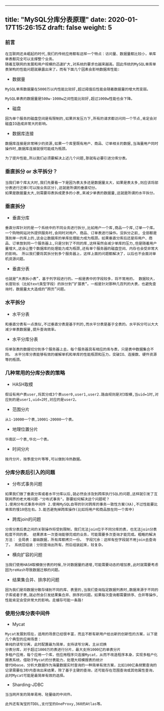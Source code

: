 
---
title: "MySQL分库分表原理"
date: 2020-01-17T15:26:15Z
draft: false
weight: 5
---



### 前言
```
在互联网还未崛起的时代,我们的传统应用都有这样一个特点：访问量、数据量都比较小，单库单表都完全可以支撑整个业务。
随着互联网的发展和用户规模的迅速扩大,对系统的要求也越来越高。因此传统的MySQL单库单表架构的性能问题就暴露出来了。而有下面几个因素会影响数据库性能:

```

+ 数据量
```
MySQL单库数据量在5000万以内性能比较好,超过阈值后性能会随着数据量的增大而变弱。
```

```
MySQL单表的数据量是500w-1000w之间性能比较好,超过1000w性能也会下降。
```

+ 磁盘
```
因为单个服务的磁盘空间是有限制的,如果并发压力下,所有的请求都访问同一个节点,肯定会对磁盘IO造成非常大的影响。
```

+ 数据库连接
```
数据库连接是非常稀少的资源,如果一个库里既有用户、商品、订单相关的数据,当海量用户同时操作时,数据库连接就很可能成为瓶颈。
```

```
为了提升性能,所以我们必须要解决上述几个问题,那就有必要引进分库分表。
```

### 垂直拆分 or 水平拆分？
```
当我们单个库太大时,我们先要看一下是因为表太多还是数据量太大，如果是表太多,则应该将部分表进行迁移(可以按业务区分),这就是所谓的垂直切分。
如果是数据量太大,则需要将表拆成更多的小表,来减少单表的数据量,这就是所谓的水平拆分。

```


### 垂直拆分

+ 垂直分库
```
垂直分库针对的是一个系统中的不同业务进行拆分,比如用户一个库,商品一个库,订单一个库。 一个购物网站对外提供服务时,会同时对用户、商品、订单表进行操作。没拆分之前, 全部都是落到单一的库上的,这会让数据库的单库处理能力成为瓶颈。如果垂直分库后还是将用户、商品、订单放到同一个服务器上,只是分到了不同的库,这样虽然会减少单库的压力,但是随着用户量增大,这会让整个数据库的处理能力成为瓶颈,还有单个服务器的磁盘空间、内存也会受非常大的影响。 所以我们要将其拆分到多个服务器上，这样上面的问题都解决了，以后也不会面对单机资源问题。

```


+ 垂直分表
```
也就是“大表拆小表”，基于列字段进行的。一般是表中的字段较多，将不常用的， 数据较大，长度较长（比如text类型字段）的拆分到“扩展表“。一般是针对那种几百列的大表，也避免查询时，数据量太大造成的“跨页”问题。

```

### 水平拆分

+ 水平分表

```
和垂直分表有一点类似,不过垂直分表是基于列的,而水平分表是基于全表的。水平拆分可以大大减少单表数据量,提升查询效率。
```

+ 水平分库分表

```
将单张表的数据切分到多个服务器上去，每个服务器具有相应的库与表，只是表中数据集合不同。 水平分库分表能够有效的缓解单机和单库的性能瓶颈和压力，突破IO、连接数、硬件资源等的瓶颈。
```

### 几种常用的分库分表的策略

+ HASH取模
```
假设有用户表user,将其分成3个表user0,user1,user2.路由规则是对3取模,当uid=1时,对应到的是user1,uid=2时,对应的是user2。
```

+ 范围分片

```
从1-10000一个表,10001-20000一个表。
```

+ 地理位置分片

```
华南区一个表,华北一个表。
```

+ 时间分片

```
按月分片，按季度分片等等,可以做到冷热数据。
```


### 分库分表后引入的问题

+ 分布式事务问题
```
如果我们做了垂直分库或者水平分库以后,就必然会涉及到跨库执行SQL的问题,这样就引发了互联网界的老大难问题-"分布式事务"。那要如何解决这个问题呢？
1.使用分布式事务中间件 2.使用MySQL自带的针对跨库的事务一致性方案(XA),不过性能要比单库的慢10倍左右。3.能否避免掉跨库操作(比如将用户和商品放在同一个库中)

```


+ 跨库join的问题

```
分库分表后表之间的关联操作将受到限制，我们无法join位于不同分库的表，也无法join分表粒度不同的表， 结果原本一次查询能够完成的业务，可能需要多次查询才能完成。粗略的解决方法： 全局表：基础数据，所有库都拷贝一份。 字段冗余：这样有些字段就不用join去查询了。 系统层组装：分别查询出所有，然后组装起来，较复杂。

```

+ 横向扩容的问题

```
当我们使用HASH取模做分表的时候,针对数据量的递增,可能需要动态的增加表,此时就需要考虑因为reHash导致数据迁移的问题。
```

+ 结果集合并、排序的问题

```
因为我们是将数据分散存储到不同的库、表里的,当我们查询指定数据列表时,数据来源于不同的子库或者子表,就必然会引发结果集合并、排序的问题。如果每次查询都需要排序、合并等操作,性能肯定会受非常大的影响。走缓存可能一条路!

```

### 使用分库分表中间件



+ Mycat

```
Mycat发展到现在，适用的场景已经很丰富，而且不断有新用户给出新的创新性的方案，以下是几个典型的应用场景：
单纯的读写分离，此时配置最为简单，支持读写分离，主从切换
分表分库，对于超过1000万的表进行分片，最大支持1000亿的单表分片
多租户应用，每个应用一个库，但应用程序只连接Mycat，从而不改造程序本身，实现多租户化报表系统，借助于Mycat的分表能力，处理大规模报表的统计
替代Hbase，分析大数据作为海量数据实时查询的一种简单有效方案，比如100亿条频繁查询的记录需要在3秒内查询出来结果，除了基于主键的查询，还可能存在范围查询或其他属性查询，此时Mycat可能是最简单有效的选择。

```


+ Sharding-JDBC

```
当当网开发的简单易用、轻量级的中间件。
```

```
此外还有淘宝的TDDL,支付宝的OneProxy,360的Atlas等。
```



















